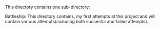 This directory contains one sub-directory:

Battleship: This directory contains, my first attempts at this project and will contain various attempts(including both succesful and failed attempts). 

